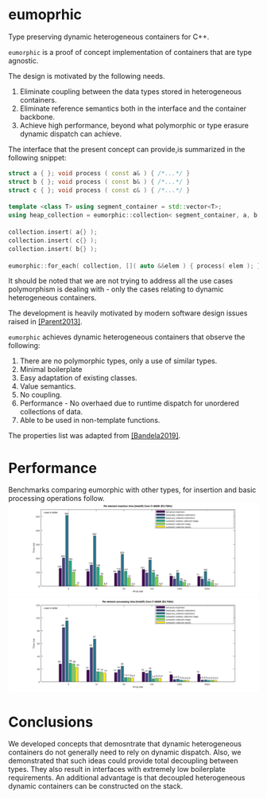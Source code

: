 # eumoprhic
Type preserving dynamic heterogeneous containers for C++.

```eumorphic``` is a proof of concept implementation of containers that are type agnostic. 

 The design is motivated by the following needs.
 1. Eliminate coupling between the data types stored in heterogeneous containers.
 2. Eliminate reference semantics both in the interface and the container backbone.
 3. Achieve high performance, beyond what polymorphic or type erasure dynamic dispatch can achieve.
 
 The interface that the present concept can provide,is summarized in the following snippet:
 ```c++
 struct a { }; void process ( const a& ) { /*...*/ }
 struct b { }; void process ( const b& ) { /*...*/ }
 struct c { }; void process ( const c& ) { /*...*/ }
 
 template <class T> using segment_container = std::vector<T>;
 using heap_collection = eumorphic::collection< segment_container, a, b, c >;
 
 collection.insert( a{} );
 collection.insert( c{} );
 collection.insert( b{} );
 
 eumorphic::for_each( collection, []( auto &&elem ) { process( elem ); } );
 ```
It should be noted that we are not trying to address all the use cases polymorphism is dealing with - only the cases relating to dynamic heterogeneous containers.

The development is heavily motivated by modern software design issues raised in [[Parent2013]](https://www.youtube.com/watch?v=bIhUE5uUFOA).

``eumorphic`` achieves dynamic heterogeneous containers that observe the following:

1. There are no polymorphic types, only a use of similar types.
2. Minimal boilerplate
3. Easy adaptation of existing classes.
4. Value semantics.
5. No coupling.
6. Performance - No overhaed due to runtime dispatch for unordered collections of data.
7. Able to be used in non-template functions.

The properties list was adapted from [[Bandela2019]](https://github.com/CppCon/CppCon2019/blob/master/Presentations/polymorphism__virtual/polymorphism__virtual__john_bandela__cppcon_2019.pdf).

# Performance
Benchmarks comparing eumorphic with other types, for insertion and basic processing operations follow.
![Insertion performance comparisons](doc/hetero_insertion_benchmark.png)
![Insertion performance comparisons](doc/hetero_access_benchmark.png)

# Conclusions
We developed concepts that demosntrate that dynamic heterogeneous containers do not generally need to rely on dynamic dispatch. Also, we demonstrated that such ideas could provide total decoupling between types. They also result in interfaces with extremely low boilerplate requirements. An additional advantage is that decoupled heterogeneous dynamic containers can be constructed on the stack.
 
